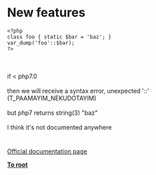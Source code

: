 # New features





```
<?php 
class foo { static $bar = 'baz'; }
var_dump('foo'::$bar);
?>
```
<br><br>if &lt; php7.0<br><br>then we will receive a syntax error, unexpected &apos;::&apos; (T_PAAMAYIM_NEKUDOTAYIM) <br><br>but php7 returns string(3) "baz"<br><br>I think it&apos;s not documented anywhere  

#

[Official documentation page](https://www.php.net/manual/en/migration70.new-features.php)

**[To root](/README.md)**